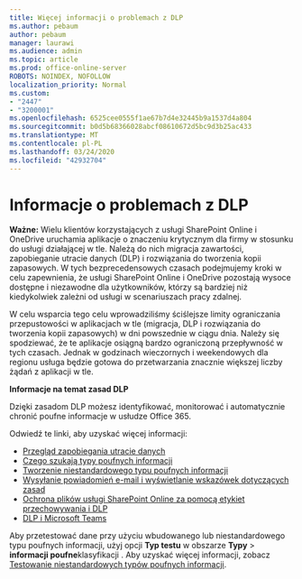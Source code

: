 ```yaml
---
title: Więcej informacji o problemach z DLP
ms.author: pebaum
author: pebaum
manager: laurawi
ms.audience: admin
ms.topic: article
ms.prod: office-online-server
ROBOTS: NOINDEX, NOFOLLOW
localization_priority: Normal
ms.custom:
- "2447"
- "3200001"
ms.openlocfilehash: 6525cee0555f1ae67b7d4e32445b9a1537d4a804
ms.sourcegitcommit: b0d5b68366028abcf08610672d5bc9d3b25ac433
ms.translationtype: MT
ms.contentlocale: pl-PL
ms.lasthandoff: 03/24/2020
ms.locfileid: "42932704"
---
```

# <a name="information-about-dlp-issues"></a>Informacje o problemach z DLP

**Ważne:** Wielu klientów korzystających z usługi SharePoint Online i OneDrive uruchamia aplikacje o znaczeniu krytycznym dla firmy w stosunku do usługi działającej w tle. Należą do nich migracja zawartości, zapobieganie utracie danych (DLP) i rozwiązania do tworzenia kopii zapasowych. W tych bezprecedensowych czasach podejmujemy kroki w celu zapewnienia, że usługi SharePoint Online i OneDrive pozostają wysoce dostępne i niezawodne dla użytkowników, którzy są bardziej niż kiedykolwiek zależni od usługi w scenariuszach pracy zdalnej.

W celu wsparcia tego celu wprowadziliśmy ściślejsze limity ograniczania przepustowości w aplikacjach w tle (migracja, DLP i rozwiązania do tworzenia kopii zapasowych) w dni powszednie w ciągu dnia. Należy się spodziewać, że te aplikacje osiągną bardzo ograniczoną przepływność w tych czasach. Jednak w godzinach wieczornych i weekendowych dla regionu usługa będzie gotowa do przetwarzania znacznie większej liczby żądań z aplikacji w tle.

**Informacje na temat zasad DLP**

Dzięki zasadom DLP możesz identyfikować, monitorować i automatycznie chronić poufne informacje w usłudze Office 365.

Odwiedź te linki, aby uzyskać więcej informacji:

- [Przegląd zapobiegania utracie danych](https://docs.microsoft.com/office365/securitycompliance/data-loss-prevention-policies)
- [Czego szukają typy poufnych informacji](https://docs.microsoft.com/office365/securitycompliance/what-the-sensitive-information-types-look-for)
- [Tworzenie niestandardowego typu poufnych informacji](https://docs.microsoft.com/office365/securitycompliance/create-a-custom-sensitive-information-type)
- [Wysyłanie powiadomień e-mail i wyświetlanie wskazówek dotyczących zasad](https://docs.microsoft.com/office365/securitycompliance/use-notifications-and-policy-tips)
- [Ochrona plików usługi SharePoint Online za pomocą etykiet przechowywania i DLP](https://docs.microsoft.com/office365/securitycompliance/protect-sharepoint-online-files-with-office-365-labels-and-dlp)
- [DLP i Microsoft Teams](https://docs.microsoft.com/office365/securitycompliance/dlp-microsoft-teams)

Aby przetestować dane przy użyciu wbudowanego lub niestandardowego typu poufnych informacji, użyj opcji **Typ testu** w obszarze **Typy** > **informacji poufne**klasyfikacji . Aby uzyskać więcej informacji, zobacz [Testowanie niestandardowych typów poufnych informacji](https://docs.microsoft.com/office365/securitycompliance/create-a-custom-sensitive-information-type#test-custom-sensitive-information-types-in-the-security--compliance-center).